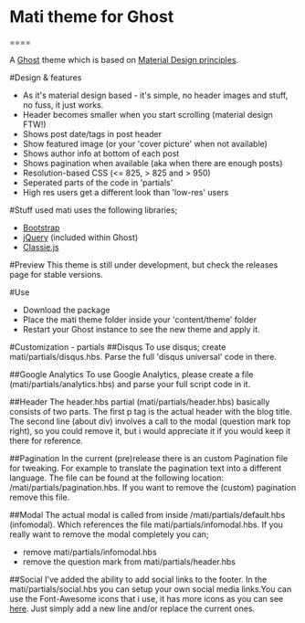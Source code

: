 # Mati theme for Ghost
====

A [Ghost](http://github.com/tryghost/ghost/) theme which is based on [Material Design principles](http://www.google.com/design/spec/what-is-material/environment.html).

#Design & features
- As it's material design based - it's simple, no header images and stuff, no fuss, it just works.
- Header becomes smaller when you start scrolling (material design FTW!)
- Shows post date/tags in post header
- Show featured image (or your 'cover picture' when not available)
- Shows author info at bottom of each post
- Shows pagination when available (aka when there are enough posts)
- Resolution-based CSS (<= 825, > 825  and > 950)
- Seperated parts of the code in 'partials'
- High res users get a different look than 'low-res' users

#Stuff used
mati uses the following libraries;
- [Bootstrap](https://github.com/twbs/bootstrap)
- [jQuery](https://github.com/jquery/jquery) (included within Ghost)
- [Classie.js](https://github.com/desandro/classie)

#Preview
This theme is still under development, but check the releases page for stable versions.

#Use
- Download the package
- Place the mati theme folder inside your 'content/theme' folder
- Restart your Ghost instance to see the new theme and apply it.

#Customization - partials
##Disqus
To use disqus; create mati/partials/disqus.hbs. Parse the full 'disqus universal' code in there.

##Google Analytics
To use Google Analytics, please create a file (mati/partials/analytics.hbs) and parse your full script code in it.

##Header
The header.hbs partial (mati/partials/header.hbs) basically consists of two parts. The first p tag is the actual header with the blog title. The second line (about div) involves a call to the modal (question mark top right), so you could remove it, but i would appreciate it if you would keep it there for reference.

##Pagination
In the current (pre)release there is an custom Pagination file for tweaking. For example to translate the pagination text into a different language. The file can be found at the following location: /mati/partials/pagination.hbs. If you want to remove the (custom) pagination remove this file.

##Modal
The actual modal is called from inside /mati/partials/default.hbs (infomodal). Which references the file mati/partials/infomodal.hbs. If you really want to remove the modal completely you can;
- remove mati/partials/infomodal.hbs
- remove the question mark from mati/partials/header.hbs

##Social
I've added the ability to add social links to the footer. In the mati/partials/social.hbs you can setup your own social media links.You can use the Font-Awesome icons that i use, it has more icons as you can see [here](http://fortawesome.github.io/Font-Awesome/icons/). Just simply add a new line and/or replace the current ones. 
